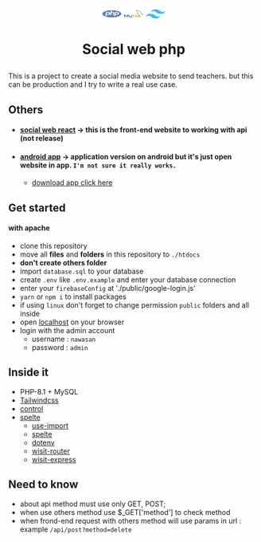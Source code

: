 <p align="center">
<img align="center" alt="php" height="30" width="40" src="https://raw.githubusercontent.com/Arikato111/Arikato111/main/icons/php-plain.svg">
<img align="center" alt="mysql" height="30" width="40" src="https://github.com/Arikato111/Arikato111/raw/main/icons/mysql-original-wordmark.svg">
<img align="center" alt="tailwindcss" height="30" width="40" src="https://github.com/devicons/devicon/raw/master/icons/tailwindcss/tailwindcss-plain.svg">
</p>

# <p align="center">Social web php</p>

This is a project to create a social media website to send teachers.
but this can be production and I try to write a real use case.

## Others

 - #### [social web react](https://github.com/Arikato111/social-web-react)  -> this is the front-end website to working with api (not release)

 - #### [android app](https://github.com/Arikato111/social-web-php/tree/flutter-app) -> application version on android but it's just open website in app. `I'm not sure it really works.`
    - [download app click here](https://github.com/Arikato111/social-web-php/blob/flutter-app/release/v1.0.0.apk?raw=true)
## Get started

#### with apache

- clone this repository
- move all **files** and **folders** in this repository to `./htdocs`
- **don't create others folder**
- import `database.sql` to your database
- create `.env` like `.env.example` and enter your database connection
- enter your `firebaseConfig` at './public/google-login.js'
- `yarn` or `npm i` to install packages
- if using `linux` don't forget to change permission `public` folders and all inside
- open [localhost](http://localhost) on your browser
- login with the admin account
  - username : `nawasan`
  - password : `admin`

## Inside it

- PHP-8.1 + MySQL
- [Tailwindcss](https://tailwindcss.com)
- [control](https://github.com/Arikato111/control)
- [spelte](https://github.com/Arikato111/spelte-php)
  - [use-import](https://github.com/Arikato111/use-import/tree/master)
  - [spelte](https://github.com/Arikato111/spelte-php/tree/module)
  - [dotenv](https://github.com/Arikato111/php-dotenv/tree/main)
  - [wisit-router](https://github.com/Arikato111/wisit-router/tree/master)
  - [wisit-express](https://github.com/Arikato111/wisit-express/tree/Release1.0)

## Need to know

- about api method must use only GET, POST; 
- when use others method use $_GET['method'] to check method
- when frond-end request with others method will use params in url : example `/api/post?method=delete`